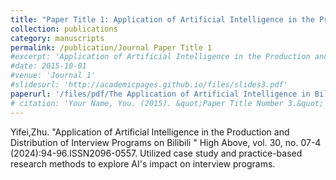 ```yaml
---
title: "Paper Title 1: Application of Artificial Intelligence in the Production and Distribution of Interview Programs on Bilibili"
collection: publications
category: manuscripts
permalink: /publication/Journal Paper Title 1
#excerpt: 'Application of Artificial Intelligence in the Production and Distribution of Interview Programs on Bilibili '
#date: 2015-10-01
#venue: 'Journal 1'
#slidesurl: 'http://academicpages.github.io/files/slides3.pdf'
paperurl: '/files/pdf/The Application of Artificial Intelligence in Bilibili.pdf'
# citation: 'Your Name, You. (2015). &quot;Paper Title Number 3.&quot; <i>Journal 1</i>. 1(3).'
---
```


Yifei,Zhu. "Application of Artificial Intelligence in the Production and Distribution of Interview Programs on Bilibili " High Above, vol. 30, no. 07-4 (2024):94-96.ISSN2096-0557.
  Utilized case study and practice-based research methods to explore AI's impact on interview programs.
